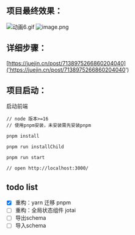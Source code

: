 ## 项目最终效果：
![动画6.gif](./public/show.gif)
![image.png](https://p3-juejin.byteimg.com/tos-cn-i-k3u1fbpfcp/424b6a75103d4f12b7ef206b03d670d9~tplv-k3u1fbpfcp-watermark.image?)

## 详细步骤：
[https://juejin.cn/post/7138975266860204040]('https://juejin.cn/post/7138975266860204040')

## 项目启动：

启动前端
````
// node 版本>=16
// 使用pnpm安装，未安装需先安装pnpm

pnpm install

pnpm run installChild

pnpm run start

// open http://localhost:3000/
````

## todo list
- [x] 重构：yarn 迁移 pnpm
- [ ] 重构：全局状态组件 jotai
- [ ] 导出schema
- [ ] 导入schema
